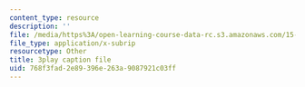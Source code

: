 ```yaml
---
content_type: resource
description: ''
file: /media/https%3A/open-learning-course-data-rc.s3.amazonaws.com/15-s08-fintech-shaping-the-financial-world-spring-2020/768f3fad2e89396e263a9087921c03ff_4FGNLl9Btfw.srt
file_type: application/x-subrip
resourcetype: Other
title: 3play caption file
uid: 768f3fad-2e89-396e-263a-9087921c03ff
---
```

